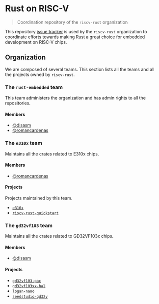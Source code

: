 # Rust on RISC-V

> Coordination repository of the `riscv-rust` organization

This repository [issue tracker] is used by the `riscv-rust` organization to coordinate efforts towards making Rust a great choice for embedded development on RISC-V chips.

## Organization

We are composed of several teams.
This section lists all the teams and all the projects owned by `riscv-rust`.

### The `rust-embedded` team

This team administers the organization and has admin rights to all the repositories.

#### Members

- [@disasm]
- [@romancardenas]

### The `e310x` team

Maintains all the crates related to E310x chips.

#### Members

- [@romancardenas]

#### Projects

Projects maintained by this team.

- [`e310x`]
- [`riscv-rust-quickstart`]

### The `gd32vf103` team

Maintains all the crates related to GD32VF103x chips.

#### Members

- [@disasm]

#### Projects

- [`gd32vf103-pac`]
- [`gd32vf103xx-hal`]
- [`logan-nano`]
- [`seedstudio-gd32v`]




[issue tracker]: https://github.com/riscv-rust/teams/issues

[`e310x`]: https://github.com/riscv-rust/e310x
[`riscv-rust-quickstart`]: https://github.com/riscv-rust/riscv-rust-quickstart
[`gd32vf103-pac`]: https://github.com/riscv-rust/gd32vf103-pac
[`gd32vf103xx-hal`]: https://github.com/riscv-rust/gd32vf103xx-hal
[`logan-nano`]: https://github.com/riscv-rust/logan-nano
[`seedstudio-gd32v`]: https://github.com/riscv-rust/seedstudio-gd32v

[@disasm]: https://github.com/disasm
[@romancardenas]: https://github.com/romancardenas

